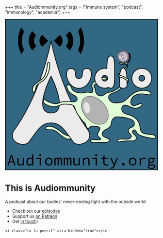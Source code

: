 +++
title = "Audiommunity.org"
tags = ["immune system", "podcast", "immunology", "academia"]
+++

![](/assets/audiommunity_thumbnail.png)


# This is Audiommunity

A podcast about our bodies' never-ending fight with the outside world

- Check out our [episodes](/episodes)
- Support us [on Patreon](https://patreon.com/audiommunity)
- Get [in touch](/about)!

~~~
<i class="fa fa-pencil" aria-hidden="true"></i>
~~~
